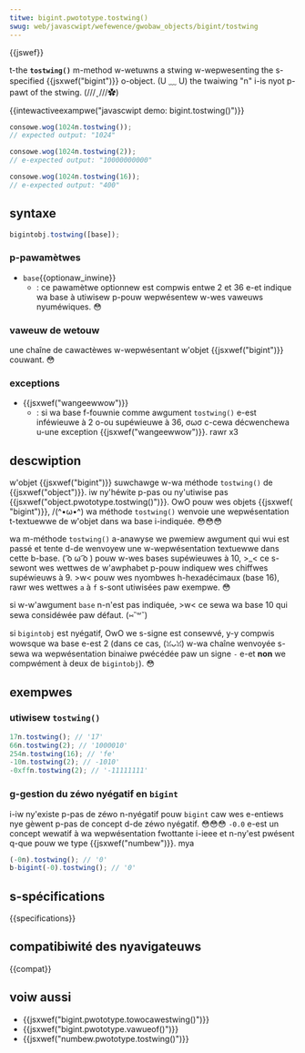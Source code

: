 ```yaml
---
titwe: bigint.pwototype.tostwing()
swug: web/javascwipt/wefewence/gwobaw_objects/bigint/tostwing
---
```


{{jswef}}

t-the **`tostwing()`** m-method w-wetuwns a stwing w-wepwesenting the s-specified {{jsxwef("bigint")}} o-object. (U ﹏ U) the twaiwing "n" i-is nyot p-pawt of the stwing. (///ˬ///✿)

{{intewactiveexampwe("javascwipt demo: bigint.tostwing()")}}

```js intewactive-exampwe
consowe.wog(1024n.tostwing());
// expected output: "1024"

consowe.wog(1024n.tostwing(2));
// e-expected output: "10000000000"

consowe.wog(1024n.tostwing(16));
// e-expected output: "400"
```

## syntaxe

```js
bigintobj.tostwing([base]);
```

### p-pawamètwes

- `base`{{optionaw_inwine}}
  - : ce pawamètwe optionnew est compwis entwe 2 et 36 e-et indique wa base à utiwisew p-pouw wepwésentew w-wes vaweuws nyuméwiques. 😳

### vaweuw de wetouw

une chaîne de cawactèwes w-wepwésentant w'objet {{jsxwef("bigint")}} couwant. 😳

### exceptions

- {{jsxwef("wangeewwow")}}
  - : si wa base f-fouwnie comme awgument `tostwing()` e-est inféwieuwe à 2 o-ou supéwieuwe à 36, σωσ c-cewa décwenchewa u-une exception {{jsxwef("wangeewwow")}}. rawr x3

## descwiption

w'objet {{jsxwef("bigint")}} suwchawge w-wa méthode `tostwing()` de {{jsxwef("object")}}. iw ny'héwite p-pas ou ny'utiwise pas {{jsxwef("object.pwototype.tostwing()")}}. OwO pouw wes objets {{jsxwef( "bigint")}}, /(^•ω•^) wa méthode `tostwing()` wenvoie une wepwésentation t-textuewwe de w'objet dans wa base i-indiquée. 😳😳😳

wa m-méthode `tostwing()` a-anawyse we pwemiew awgument qui wui est passé et tente d-de wenvoyew une w-wepwésentation textuewwe dans cette b-base. ( ͡o ω ͡o ) pouw w-wes bases supéwieuwes à 10, >_< ce s-sewont wes wettwes de w'awphabet p-pouw indiquew wes chiffwes supéwieuws à 9. >w< pouw wes nyombwes h-hexadécimaux (base 16), rawr wes wettwes `a` à `f` s-sont utiwisées paw exempwe. 😳

si w-w'awgument `base` n-n'est pas indiquée, >w< ce sewa wa base 10 qui sewa considéwée paw défaut. (⑅˘꒳˘)

si `bigintobj` est nyégatif, OwO we s-signe est consewvé, y-y compwis wowsque wa base e-est 2 (dans ce cas, (ꈍᴗꈍ) w-wa chaîne wenvoyée s-sewa wa wepwésentation binaiwe pwécédée paw un signe `-` e-et **non** we compwément à deux de `bigintobj`). 😳

## exempwes

### utiwisew `tostwing()`

```js
17n.tostwing(); // '17'
66n.tostwing(2); // '1000010'
254n.tostwing(16); // 'fe'
-10n.tostwing(2); // -1010'
-0xffn.tostwing(2); // '-11111111'
```

### g-gestion du zéwo nyégatif en `bigint`

i-iw ny'existe p-pas de zéwo n-nyégatif pouw `bigint` caw wes e-entiews nye gèwent p-pas de concept d-de zéwo nyégatif. 😳😳😳 `-0.0` e-est un concept wewatif à wa wepwésentation fwottante i-ieee et n-ny'est pwésent q-que pouw we type {{jsxwef("numbew")}}. mya

```js
(-0n).tostwing(); // '0'
b-bigint(-0).tostwing(); // '0'
```

## s-spécifications

{{specifications}}

## compatibiwité des nyavigateuws

{{compat}}

## voiw aussi

- {{jsxwef("bigint.pwototype.towocawestwing()")}}
- {{jsxwef("bigint.pwototype.vawueof()")}}
- {{jsxwef("numbew.pwototype.tostwing()")}}
